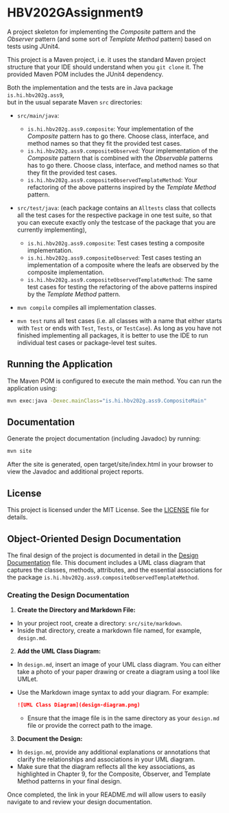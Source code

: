 # HBV202GAssignment9
A project skeleton for implementing the *Composite* pattern and the *Observer* pattern 
(and some sort of *Template Method* pattern) based on tests using JUnit4.

This project is a Maven project, i.e. it uses the standard Maven project structure that your IDE should understand 
when you `git clone` it. The provided Maven POM includes the JUnit4 dependency.

Both the implementation and the tests are in Java package `is.hi.hbv202g.ass9`,  
but in the usual separate Maven `src` directories:

- `src/main/java`:
  - `is.hi.hbv202g.ass9.composite`: Your implementation of the *Composite* pattern has to go there. 
    Choose class, interface, and method names so that they fit the provided test cases.
  - `is.hi.hbv202g.ass9.compositeObserved`: Your implementation of the *Composite* pattern that is combined with the 
    *Observable* patterns has to go there. Choose class, interface, and method names so that they fit the provided test cases.
  - `is.hi.hbv202g.ass9.compositeObservedTemplateMethod`: Your refactoring of the above patterns inspired by the *Template Method* pattern.
- `src/test/java`: (each package contains an `Alltests` class that collects all the test cases for the respective 
  package in one test suite, so that you can execute exactly only the testcase of the package that you are currently implementing),
  - `is.hi.hbv202g.ass9.composite`: Test cases testing a composite implementation.
  - `is.hi.hbv202g.ass9.compositeObserved`: Test cases testing an implementation of a composite where the leafs are 
   observed by the composite implementation.
  - `is.hi.hbv202g.ass9.compositeObservedTemplateMethod`: The same test cases for testing the refactoring of the 
     above patterns inspired by the *Template Method* pattern.

- `mvn compile` compiles all implementation classes.
- `mvn test` runs all test cases (i.e. all classes with a name that either starts with `Test` or ends with `Test`, 
  `Tests`, or `TestCase`). As long as you have not finished implementing all packages, it is better to use the IDE to
  run individual test cases or package-level test suites.

## Running the Application

The Maven POM is configured to execute the main method. You can run the application using:

```bash
mvn exec:java -Dexec.mainClass="is.hi.hbv202g.ass9.CompositeMain"
```

## Documentation
Generate the project documentation (including Javadoc) by running:
```bash
mvn site
```
After the site is generated, open target/site/index.html in your browser to view the Javadoc and additional project reports.

## License
This project is licensed under the MIT License. See the [LICENSE](LICENSE) file for details.

## Object-Oriented Design Documentation

The final design of the project is documented in detail in the [Design Documentation](src/site/markdown/design.md) file. This document includes a UML class diagram that captures the classes, methods, attributes, and the essential associations for the package `is.hi.hbv202g.ass9.compositeObservedTemplateMethod`.

### Creating the Design Documentation

1. **Create the Directory and Markdown File:**
  - In your project root, create a directory: `src/site/markdown`.
  - Inside that directory, create a markdown file named, for example, `design.md`.

2. **Add the UML Class Diagram:**
  - In `design.md`, insert an image of your UML class diagram. You can either take a photo of your paper drawing or create a diagram using a tool like UMLet.
  - Use the Markdown image syntax to add your diagram. For example:

    ```markdown
    ![UML Class Diagram](design-diagram.png)
    ```
    - Ensure that the image file is in the same directory as your `design.md` file or provide the correct path to the image.
3. **Document the Design:**
  - In `design.md`, provide any additional explanations or annotations that clarify the relationships and associations in your UML diagram.
  - Make sure that the diagram reflects all the key associations, as highlighted in Chapter 9, for the Composite, Observer, and Template Method patterns in your final design.

Once completed, the link in your README.md will allow users to easily navigate to and review your design documentation.
